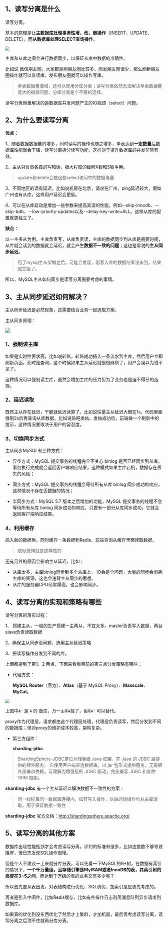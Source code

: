 ## 1、读写分离是什么

读写分离。

基本的原理是让**主数据库处理事务性增、改、删操作**（INSERT、UPDATE、DELETE），而**从数据库处理SELECT查询操作**。 

<img src="https://cdn.jsdelivr.net/gh/DogerRain/image@main/img/image-20210329163904458.png" style="zoom:80%;" />



主库和从库之间会进行数据同步，以保证从库中数据的准确性。

比如说 微信朋友圈，大家都是刷朋友圈比较多，而发朋友圈很少，那么刷新朋友圈操作就可以查读库，发布朋友圈就可以操作写库。

> 单表数据量激增，还可以使用分库分表；读写分离依然无法解决单表数据量庞大的瓶颈问题，分库分表是个不错的选择。

读写分离侧重解决的是数据库并发问题产生的IO瓶颈（select）问题。

## 2、为什么要读写分离

**优点：**

1、随着数据数据量的增多，同时读写的操作也随之增多，单表达到**一定数量**后数据库性能就会下降，读写分离拆分读写功能，这样对于提升数据库的并发非常有效。

2、主从只负责各自的写和读，极大程度的缓解X锁和S锁争用。

> update和delete会被这些select访问中的数据堵塞

3、不同地区的读有延迟，比如说机房在北京，请求在广州，ping延迟较大，假如广州也有从库，这样用户延迟会更低。

4、可以在从库启动是增加一些参数来提高其读的性能，例如--skip-innodb、--skip-bdb、--low-priority-updates以及--delay-key-write=ALL。这样从库的配置就更独立了。

**缺点：**

以一主多从为例，主库负责写，从库负责读，主库的数据同步到从库是需要时间，从库就会读到的数据就会延迟，就会产生**数据不一致的问题**；这也是常说的**主从同步延迟**。

> 用了mysql主从架构之后，可能会发现，刚写入库的数据结果没查到，结果就完蛋了。

所以，MySQL主从如何同步是读写分离需要考虑的事情。



## 3、主从同步延迟如何解决？

主从同步延迟是必然现象，这需要结合业务一起选取方案。

主从同步原理：

![](https://img.jbzj.com/file_images/article/201903/201932694803981.png?201922694814)

### 1、强制读主库 

如果是实时性要求高，比如说转账，转账成功插入一条流水到主库，然后用户立即刷新页面，此时是查询，这个时候如果主从延迟就很很麻烦了，用户会误以为钱不见了。

这种情况可以强制读主库，虽然会增加主库的压力但为了业务也是迫不得已的选择。

### 2、延迟读取

既然主从存在延迟，干脆就延迟读算了，比如说估量主从延迟大概在1s，代码里面强制2s后再查询从库数据，比如说贴吧发帖，发帖成功后，前端做一个刷新中的提示，这种情况要取决于用户的容忍度。

### 3、切换同步方式

主从同步MySQL有三种方式：

- 异步方式：MySQL 提交事务的线程完全不关心 binlog 是否已经同步到从库，事务执行完成就会返回客户端响应结果，这种模式如果主库宕机，数据存在丢失的风险；

- 同步方式：MySQL 提交事务的线程会等待所有从库 binlog 同步成功的响应，这种情况不存在丢数据的情况；

- 半同步方式：MySQL 5.7 版本之后增加的功能，MySQL 提交事务的线程不会等待所有从库 binlog 同步成功的响应，只要有一部分从库同步成功，它就会返回客户端响应结果。

### 4、利用缓存

插入新的数据后，同时缓存一条数据到Redis，前端查询从缓存里面读取数据。

> 貌似微博就是这样做的

还有另外的原因会影响主从延迟，比如：

- 从库太多，主库binlog同步到多个从库上， IO会是个问题，大量的同步会消耗主库的资源，这也会违背主从同步的思想。
- 从库的服务器CPU经常爆高，也会影响同步。

 

## 4、读写分离的实现和策略有哪些

读写分离的落实过程：

1、 搭建主从，一般的生产搭建一主两从，不宜太多。master负责写入数据，两台slave负责读取数据

2、确保主从同步没问题，选用主从延迟策略

3、把读写操作分发到不同的库。

上面都提到了第1、2 两点，下面来看看目前的第三点分发策略有哪些：

- 代理方式：

   **MySQL Router**（官方）、**Atlas**（基于 MySQL Proxy）、**Maxscale**、**MyCat**。

<img src="https://cdn.jsdelivr.net/gh/DogerRain/image@main/img/image-20210330090830473.png" style="zoom:80%;" />

上图中`A'` 是 `A` 的 备库，万一`主库A`挂了，`备库A'` 可以替代。

proxy作为代理层，请求都由这个代理层处理，代理层负责读写，然后分发到不同的数据库；但对proxy的维护成本较高，架构复杂。

- 第三方组件：

   **sharding-jdbc** 

> ShardingSphere-JDBC定位为轻量级 Java 框架，在 Java 的 JDBC 层提供的额外服务。 它使用客户端直连数据库，以 jar 包形式提供服务，无需额外部署和依赖，可理解为增强版的 JDBC 驱动，完全兼容 JDBC 和各种 ORM 框架。

 **sharding-jdbc** 有一个主从延迟以解决数据不一致性的方案：

> 同一线程且同一数据库连接内，如有写入操作，以后的读操作均从主库读取，用于保证数据一致性

 **sharding-jdbc** 官方文档：http://shardingsphere.apache.org/



## 5、读写分离的其他方案

数据库出现性能瓶颈才会考虑读写分离，评判的标准有很多，比如连接数不够导致阻塞，慢日志发现SQL操作很慢。

但是个人不建议一上来就分库分表，可以先看一下MySQL的B+树，在数据有索引的情况下，**一个千万量级，且存储引擎是MyISAM或者InnoDB的表，其索引树的高度在3~5之间**，而达到千万级的表的业务又有多少呢？

所以首先要从表出发，对表结构进行优化、SQL调优、加索引是应该先考虑的。

再者是引入中间件，比如Redis缓存、比如有些操作日志利用消息队列异步请求到数据库。

如果真的优化到没东西优化了然后才上集群，才加机器，最后再考虑读写分离，读写分离之后顶不住就再分库分表。



